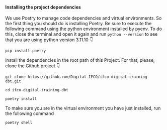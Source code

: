 #### Installing the project dependencies

We use Poetry to manage code dependencies and virtual environments. So the first thing you should do is installing Poetry. 
Be sure to execute the following command using the python environment installed by pyenv. To do this, close the terminal 
and open it again and run `python --version` to see that you are using python version 3.11.10  👇
    
    pip install poetry

Install the dependencies in the root path of this Project. For that, please, clone the Github project 👇

    git clone https://github.com/Digital-IFCO/ifco-digital-training-dbt.git

    cd ifco-digital-training-dbt
    
    poetry install

To make sure you are in the virtual environment you have just installed, run the following command

    poetry shell